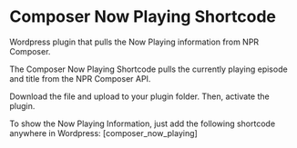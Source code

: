 # Composer Now Playing Shortcode
Wordpress plugin that pulls the Now Playing information from NPR Composer. 

The Composer Now Playing Shortcode pulls the currently playing episode and title from the NPR Composer API.

Download the file and upload to your plugin folder. Then, activate the plugin.

To show the Now Playing Information, just add the following shortcode anywhere in Wordpress: [composer_now_playing]
